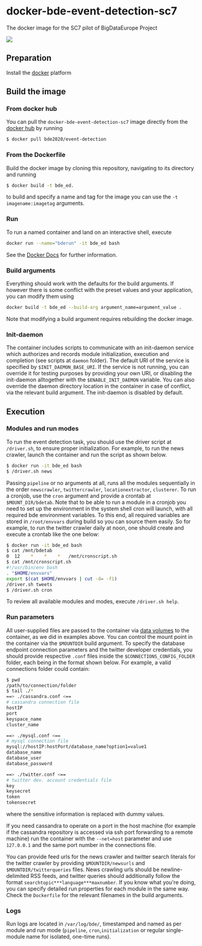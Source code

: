 # docker-bde-event-detection-sc7
The docker image for the SC7 pilot of BigDataEurope Project

[![](https://images.microbadger.com/badges/image/bde2020/event-detection.svg)](http://microbadger.com/images/bde2020/event-detection "Get your own image badge on microbadger.com")
## Preparation
Install the [docker](https://www.docker.com/) platform
## Build the image
### From docker hub
You can pull the `docker-bde-event-detection-sc7` image directly from the [docker hub](https://hub.docker.com/r/bde2020/event-detection/)  by running
```bash
$ docker pull bde2020/event-detection
```
### From the Dockerfile
Build the docker image by cloning this repository, navigating to its directory and running
```bash
$ docker build -t bde_ed.
```
to build and specify a name and tag for the image you can use the `-t imagename:imagetag` arguments. 

### Run
To run a named container and land on an interactive shell, execute
```bash
docker run --name="bderun" -it bde_ed bash
```

See the [Docker Docs](https://docs.docker.com/) for further information.


### Build arguments
Everything should work with the defaults for the build arguments. If however there is some conflict with the preset values and your application, you can modify them  using
```bash
docker build -t bde_ed --build-arg argument_name=argument_value .
```
Note that modifying a build argument requires rebuilding the docker image. 


### Init-daemon
The container includes scripts to communicate with an init-daemon service which authorizes and records module initialization, execution and completion (see scripts at `daemon` folder). The default URI of the service is specified by `$INIT_DAEMON_BASE_URI`. If the service is not running, you can override it for testing purposes by providing your own URI, or disabling the init-daemon alltogether with the `$ENABLE_INIT_DAEMON` variable. You can also override the daemon directory location in the container in case of conflict, via the relevant build argument. The init-daemon is disabled by default.


## Execution
### Modules and run modes
To run the event detection task, you should use the driver script at `/driver.sh`, to ensure proper initialization.
For example, to run the news crawler, launch the container and run the script as shown below.
```bash
$ docker run -it bde_ed bash
$ /driver.sh news
```
Passing `pipeline` or no arguments at all, runs all the modules sequentially in the order `newscrawler`, `twittercrawler`, `locationextractor`, `clusterer`.
To run a cronjob, use the `cron` argument and provide a crontab at `$MOUNT_DIR/bdetab`. Note that to be able to run a module in a cronjob you need to set up the environment in the system shell cron will launch, with all required bde environment variables. To this end, all required variables are stored in `/root/envvars` during build so you can source them easily. So for example, to run the twitter crawler daily at noon, one should create and execute a crontab like the one below:
```bash
$ docker run -it bde_ed bash
$ cat /mnt/bdetab
0  12    *    *    *   /mnt/cronscript.sh
$ cat /mnt/cronscript.sh
#!/usr/bin/env bash
. "$HOME/envvars"
export $(cat $HOME/envvars | cut -d= -f1)
/driver.sh tweets
$ /driver.sh cron

```
To review all available modules and modes, execute `/driver.sh help`. 
### Run parameters
All user-supplied files  are passed to the container via [data volumes](https://docs.docker.com/engine/tutorials/dockervolumes/#/data-volumes) to the container, as we did in examples above. You can control the mount point in the container via the `$MOUNTDIR` build argument. 
To specify the database endpoint connection parameters and the twitter developer credentials, you should provide respective `.conf` files inside the `$CONNECTIONS_CONFIG_FOLDER` folder, each being in the format shown below. For example, a valid connections folder could contain:
```bash
$ pwd
/path/to/connection/folder
$ tail ./*
==> ./cassandra.conf <==
# cassandra connection file
hostIP
port
keyspace_name
cluster_name

==> ./mysql.conf <==
# mysql connection file
mysql://hostIP:hostPort/database_name?option1=value1
database_name
database_user
database_password

==> ./twitter.conf <==
# twitter dev. account credentials file
key
keysecret
token
tokensecret
```

where the sensitive information is replaced with dummy values.

If you need cassandra to operate on a port in the host machine (for example if the cassandra repository is accessed via ssh port forwarding to a remote machine) run the container with the `--net=host` parameter and use `127.0.0.1` and the same port number in the connections file.


You can provide feed urls for the news crawler and twitter search literals for the twitter crawler by providing `$MOUNTDIR/newsurls` and `$MOUNTDIR/twitterqueries` files. News crawling urls should be newline-delimited RSS feeds, and twitter queries should additionally follow the format `searchtopic***language***maxnumber`.
If you know what you're doing, you can specify detailed run properties for each module in the same way. Check the `Dockerfile` for the relevant filenames in the build arguments.
### Logs
Run logs are located in `/var/log/bde/`, timestamped and named as per module and run mode (`pipeline`, `cron`,`initialization` or regular single-module name for isolated, one-time runs). 
